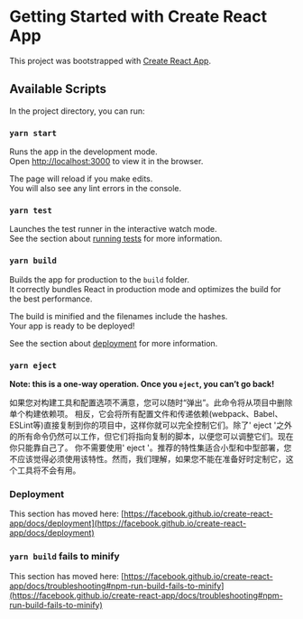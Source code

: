 # Getting Started with Create React App

This project was bootstrapped with [Create React App](https://github.com/facebook/create-react-app).

## Available Scripts

In the project directory, you can run:

### `yarn start`

Runs the app in the development mode.\
Open [http://localhost:3000](http://localhost:3000) to view it in the browser.

The page will reload if you make edits.\
You will also see any lint errors in the console.

### `yarn test`

Launches the test runner in the interactive watch mode.\
See the section about [running tests](https://facebook.github.io/create-react-app/docs/running-tests) for more information.

### `yarn build`

Builds the app for production to the `build` folder.\
It correctly bundles React in production mode and optimizes the build for the best performance.

The build is minified and the filenames include the hashes.\
Your app is ready to be deployed!

See the section about [deployment](https://facebook.github.io/create-react-app/docs/deployment) for more information.

### `yarn eject`

**Note: this is a one-way operation. Once you `eject`, you can’t go back!**

如果您对构建工具和配置选项不满意，您可以随时“弹出”。此命令将从项目中删除单个构建依赖项。
相反，它会将所有配置文件和传递依赖(webpack、Babel、ESLint等)直接复制到你的项目中，这样你就可以完全控制它们。除了' eject '之外的所有命令仍然可以工作，但它们将指向复制的脚本，以便您可以调整它们。现在你只能靠自己了。
你不需要使用' eject '。推荐的特性集适合小型和中型部署，您不应该觉得必须使用该特性。然而，我们理解，如果您不能在准备好时定制它，这个工具将不会有用。

### Deployment

This section has moved here: [https://facebook.github.io/create-react-app/docs/deployment](https://facebook.github.io/create-react-app/docs/deployment)

### `yarn build` fails to minify

This section has moved here: [https://facebook.github.io/create-react-app/docs/troubleshooting#npm-run-build-fails-to-minify](https://facebook.github.io/create-react-app/docs/troubleshooting#npm-run-build-fails-to-minify)
